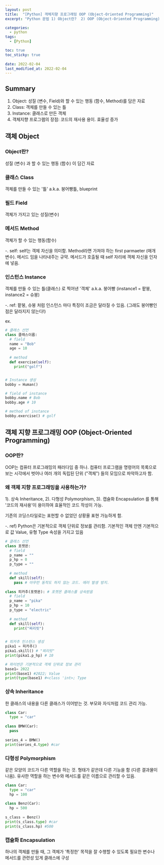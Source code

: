 ```yaml
---
layout: post
title:  "[Python] 객체지향 프로그래밍 OOP (Object-Oriented Programming)"
excerpt: "Python 문법 1) Object란?  2) OOP (Object-Oriented Programming)"

categories:
  - python
tags:
  - [Python]

toc: true
toc_sticky: true
 
date: 2022-02-04
last_modified_at: 2022-02-04
---
```


## Summary
1. Object: 성질 (변수, Field)와 할 수 있는 행동 (함수, Method)를 담은 자료
2. Class: 객체를 만들 수 있는 틀
3. Instance: 클래스로 만든 객체
4. 객체지향 프로그램의 장점: 코드의 재사용 용이. 효율성 증가


## 객체 Object
### Object란?
성질 (변수) 과 할 수 있는 행동 (함수) 이 담긴 자료

### 클래스 Class
객체를 만들 수 있는 '틀' a.k.a. 붕어빵틀, blueprint

### 필드 Field
객체가 가지고 있는 성질(변수) 

### 메서드 Method
객체가 할 수 있는 행동(함수) 

-. self: self는 객체 자신을 의미함. Method라면 가져야 하는 first parmaeter (매개변수). 메서드 임을 나타내주는 규약. 메서드가 호출될 때 self 자리에 객체 자신을 인자에 넣음. 

### 인스턴스 Instance
객체를 만들 수 있는 틀(클래스) 로 찍어낸 '객체' a.k.a. 붕어빵 (instance1 = 팥붕, instance2 = 슈붕)

-. ref: 팥붕, 슈붕 처럼 인스턴스 마다 특징이 조금은 달라질 수 있음. (그래도 붕어빵인 점은 달라지지 않는다!)

ex.
```python
# 클래스 선언
class 클래스이름:
  # field
  name = "Bob"
  age = 10
  
  # method
  def exercise(self):
    print("golf")


# Instance 생성
bobby = Human()

# field of instance
bobby.name # Bob
bobby.age # 10

# method of instance
bobby.exercise() # golf
```


## 객체 지향 프로그래밍 OOP (Object-Oriented Programming)
### OOP란?
OOP는 컴퓨터 프로그래밍의 패러다임 중 하나.
컴퓨터 프로그램을 명령어의 목록으로 보는 시각에서 벗어나 여러 개의 독립된 단위 ("객체") 들의 모임으로 파악하고자 함. 

### 왜 객체 지향 프로그래밍을 사용하는가?
1). 상속 Inheritance, 2). 다형성 Polymorphism, 3). 캡슐화 Encapsulation 를 통해 '코드의 재사용'이 용이하여 효율적인 코드 작성이 가능.

기존의 코딩스타일로는 표현할 수 없었던 상황욜 표현 가능하게 함. 

-. ref) Python은 기본적으로 객체 단위로 정보를 관리함. 기본적인 객체 안엔 기본적으로 값 Value, 유형 Type 속성을 가지고 있음
```python
# 클래스 선언
class 포켓몬:
  # field
  p_name = ""
  p_hp = 0
  p_type = ""
  
  # method
  def skill(self):
    pass # 아무런 동작도 하지 않는 코드. 에러 발생 방지. 
    
class 피카추(포켓몬): # 포켓몬 클래스를 상속받음
  # field
  p_name = "pika"
  p_hp = 10
  p_type = "electric"
  
  # method
  def skill(self):
    print("찌리릿")
    

# 피카추 인스턴스 생성
pika1 = 피카추()
pika1.skill() # "찌리릿"
print(pika1.p_hp) # 10

# 파이썬은 기본적으로 객체 단위로 정보 관리
base1= 2022
print(base1) #2022; Value
print(type(base1) #<class 'int>; Type
```

### 상속 Inheritance
한 클래스의 내용을 다른 클래스가 이어받는 것. 부모와 자식처럼 코드 관리 가능. 
```python
class Car:
  type = "car"
  
class BMW(Car):
  pass
  
series_4 = BMW()
print(series_4.type) #car
```

### 다형성 Polymorphism
같은 모양의 코드가 다른 역할을 하는 것. 형태가 같은데 다른 기능을 함 (다른 결과물이 나옴). 유사한 역할을 하는 변수와 메서드를 같은 이름으로 관리할 수 있음.
```python
class Car:
  type = "car"
  hp = 100
  
class Benz(Car):
  hp = 500
  
s_class = Benz()
print(s_class.type) #car
print(s_class.hp) #500
```

### 캡슐화 Encapsulation
하나의 객체를 만들 때, 그 객체가 '특정한' 목적을 잘 수행할 수 있도록 필요한 변수나 메서드를 관련성 있게 클래스에 구성
